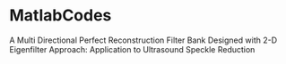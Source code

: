 # MatlabCodes
A Multi Directional Perfect Reconstruction Filter Bank Designed with 2-D Eigenfilter Approach: Application to Ultrasound Speckle Reduction
